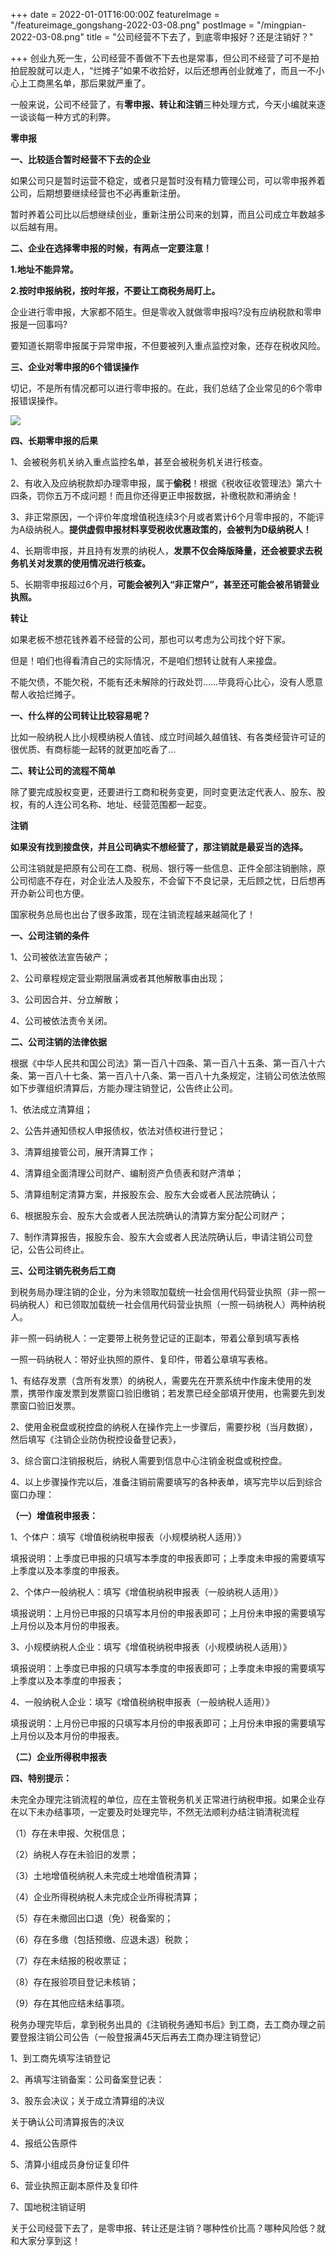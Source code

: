 +++
date = 2022-01-01T16:00:00Z
featureImage = "/featureimage_gongshang-2022-03-08.png"
postImage = "/mingpian-2022-03-08.png"
title = "公司经营不下去了，到底零申报好？还是注销好？"

+++
创业九死一生，公司经营不善做不下去也是常事，但公司不经营了可不是拍拍屁股就可以走人，“烂摊子”如果不收拾好，以后还想再创业就难了，而且一不小心上工商黑名单，那后果就严重了。

一般来说，公司不经营了，有**零申报、转让和注销**三种处理方式，今天小编就来逐一谈谈每一种方式的利弊。

**零申报**

**一、比较适合暂时经营不下去的企业**

如果公司只是暂时运营不稳定，或者只是暂时没有精力管理公司，可以零申报养着公司，后期想要继续经营也不必再重新注册。

暂时养着公司比以后想继续创业，重新注册公司来的划算，而且公司成立年数越多以后越有用。

**二、企业在选择零申报的时候，有两点一定要注意！**

**1.地址不能异常。**

**2.按时申报纳税，按时年报，不要让工商税务局盯上。**

企业进行零申报，大家都不陌生。但是零收入就做零申报吗?没有应纳税款和零申报是一回事吗?

要知道长期零申报属于异常申报，不但要被列入重点监控对象，还存在税收风险。

**三、企业对零申报的6个错误操作**

切记，不是所有情况都可以进行零申报的。在此，我们总结了企业常见的6个零申报错误操作。

![](/images/22010201-2022-03-08.jpeg)

**四、长期零申报的后果**

1、会被税务机关纳入重点监控名单，甚至会被税务机关进行核查。

2、有收入及应纳税款却办理零申报，属于**偷税**！根据《税收征收管理法》第六十四条，罚你五万不成问题！而且你还得更正申报数据，补缴税款和滞纳金！

3、非正常原因，一个评价年度增值税连续3个月或者累计6个月零申报的，不能评为A级纳税人。**提供虚假申报材料享受税收优惠政策的，会被判为D级纳税人！**

4、长期零申报，并且持有发票的纳税人，**发票不仅会降版降量，还会被要求去税务机关对发票的使用情况进行核查。**

5、长期零申报超过6个月，**可能会被列入“非正常户”，甚至还可能会被吊销营业执照。**

**转让**

如果老板不想花钱养着不经营的公司，那也可以考虑为公司找个好下家。

但是！咱们也得看清自己的实际情况，不是咱们想转让就有人来接盘。

不能欠债，不能欠税，不能有还未解除的行政处罚……毕竟将心比心，没有人愿意帮人收拾烂摊子。

**一、什么样的公司转让比较容易呢？**

比如一般纳税人比小规模纳税人值钱、成立时间越久越值钱、有各类经营许可证的很优质、有商标能一起转的就更加吃香了…

**二、转让公司的流程不简单**

除了要完成股权变更，还要进行工商和税务变更，同时变更法定代表人、股东、股权，有的人连公司名称、地址、经营范围都一起变。

**注销**

**如果没有找到接盘侠，并且公司确实不想经营了，那注销就是最妥当的选择。**

公司注销就是把原有公司在工商、税局、银行等一些信息、正件全部注销删除，原公司彻底不存在，对企业法人及股东，不会留下不良记录，无后顾之忧，日后想再开办新公司也方便。

国家税务总局也出台了很多政策，现在注销流程越来越简化了！

**一、公司注销的条件**

1、公司被依法宣告破产；

2、公司章程规定营业期限届满或者其他解散事由出现；

3、公司因合并、分立解散；

4、公司被依法责令关闭。

**二、公司注销的法律依据**

根据《中华人民共和国公司法》第一百八十四条、第一百八十五条、第一百八十六条、第一百八十七条、第一百八十八条、第一百八十九条规定，注销公司依法依照如下步骤组织清算后，方能办理注销登记，公告终止公司。

1、依法成立清算组；

2、公告并通知债权人申报债权，依法对债权进行登记；

3、清算组接管公司，展开清算工作；

4、清算组全面清理公司财产、编制资产负债表和财产清单；

5、清算组制定清算方案，并报股东会、股东大会或者人民法院确认；

6、根据股东会、股东大会或者人民法院确认的清算方案分配公司财产；

7、制作清算报告，报股东会、股东大会或者人民法院确认后，申请注销公司登记，公告公司终止。

**三、公司注销先税务后工商**

到税务局办理注销的企业，分为未领取加载统一社会信用代码营业执照（非一照一码纳税人）和已领取加载统一社会信用代码营业执照（一照一码纳税人）两种纳税人。

非一照一码纳税人：一定要带上税务登记证的正副本，带着公章到填写表格

一照一码纳税人：带好业执照的原件、复印件，带着公章填写表格。

1、有结存发票（含所有发票）的纳税人，需要先在开票系统中作废未使用的发票，携带作废发票到发票窗口验旧缴销；若发票已经全部填开使用，也需要先到发票窗口验旧发票。

2、使用金税盘或税控盘的纳税人在操作完上一步骤后，需要抄税（当月数据），然后填写《注销企业防伪税控设备登记表》，

3、综合窗口注销报税后，纳税人需要到信息中心注销金税盘或税控盘。

4、以上步骤操作完以后，准备注销前需要填写的各种表单，填写完毕以后到综合窗口办理：

**（一）增值税申报表：**

1、个体户：填写《增值税纳税申报表（小规模纳税人适用）》

填报说明：上季度已申报的只填写本季度的申报表即可；上季度未申报的需要填写上季度以及本季度的申报表。

2、个体户一般纳税人：填写《增值税纳税申报表（一般纳税人适用）》

填报说明：上月份已申报的只填写本月份的申报表即可；上月份未申报的需要填写上月份以及本月份的申报表。

3、小规模纳税人企业：填写《增值税纳税申报表（小规模纳税人适用）》

填报说明：上季度已申报的只填写本季度的申报表即可；上季度未申报的需要填写上季度以及本季度的申报表；

4、一般纳税人企业：填写《增值税纳税申报表（一般纳税人适用）》

填报说明：上月份已申报的只填写本月份的申报表即可；上月份未申报的需要填写上月份以及本月份的申报表。

**（二）企业所得税申报表**

**四、特别提示：**

未完全办理完注销流程的单位，应在主管税务机关正常进行纳税申报。如果企业存在以下未办结事项，一定要及时处理完毕，不然无法顺利办结注销清税流程

（1）存在未申报、欠税信息；

（2）纳税人存在未验旧的发票；

（3）土地增值税纳税人未完成土地增值税清算；

（4）企业所得税纳税人未完成企业所得税清算；

（5）存在未撤回出口退（免）税备案的；

（6）存在多缴（包括预缴、应退未退）税款；

（7）存在未结报的税收票证；

（8）存在报验项目登记未核销；

（9）存在其他应结未结事项。

税务办理完毕后，拿到税务出具的《注销税务通知书后》到工商，去工商办理之前要登报注销公司公告（一般登报满45天后再去工商办理注销登记）

1、到工商先填写注销登记

2、再填写注销备案：公司备案登记表：

3、股东会决议；关于成立清算组的决议

关于确认公司清算报告的决议

4、报纸公告原件

5、清算小组成员身份证复印件

6、营业执照正副本原件及复印件

7、国地税注销证明

关于公司经营下去了，是零申报、转让还是注销？哪种性价比高？哪种风险低？就和大家分享到这！